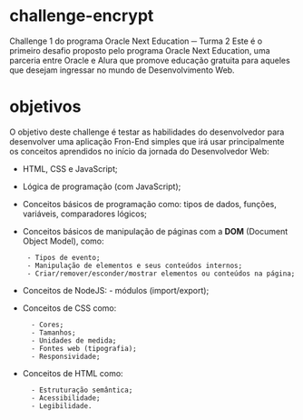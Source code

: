 <h1>challenge-encrypt</h1>

Challenge 1 do programa Oracle Next Education ─ Turma 2 Este é o primeiro desafio proposto pelo programa Oracle Next Education, uma parceria entre Oracle e Alura que promove educação gratuita para aqueles que desejam ingressar no mundo de Desenvolvimento Web.

<h1>objetivos</h2>

O objetivo deste challenge é testar as habilidades do desenvolvedor para desenvolver uma aplicação Fron-End simples que irá usar principalmente os conceitos aprendidos no início da jornada do Desenvolvedor Web:

- HTML, CSS e JavaScript;

- Lógica de programação (com JavaScript);

- Conceitos básicos de programação como: tipos de dados, funções, variáveis, comparadores lógicos;

- Conceitos básicos de manipulação de páginas com a <strong>DOM</strong> (Document Object Model), como:

       - Tipos de evento;
       - Manipulação de elementos e seus conteúdos internos;
       - Criar/remover/esconder/mostrar elementos ou conteúdos na página;
 
- Conceitos de NodeJS:
       - módulos (import/export);

- Conceitos de CSS como:

        - Cores;
        - Tamanhos;
        - Unidades de medida;
        - Fontes web (tipografia);
        - Responsividade;
        
- Conceitos de HTML como:

        - Estruturação semântica;
        - Acessibilidade;
        - Legibilidade. 
